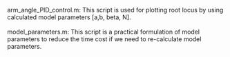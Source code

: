 arm_angle_PID_control.m: This script is used for plotting root locus by using calculated model parameters [a,b, beta, N].<br /> 
<br /> model_parameters.m: This script is a practical formulation of model parameters to reduce the time cost if we need to re-calculate model parameters.<br /> 
